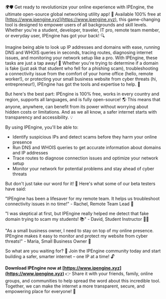 🌍🛡️ Get ready to revolutionize your online experience with IPEngine, the ultimate open-source global networking utility app! 🚀 Available 100% free at [https://www.ipengine.xyz](https://www.ipengine.xyz), this game-changing tool is designed to empower users of all backgrounds and skill levels. Whether you're a student, developer, traveler, IT pro, remote team member, or everyday user, IPEngine has got your back! 🔍

Imagine being able to look up IP addresses and domains with ease, running DNS and WHOIS queries in seconds, tracing routes, diagnosing internet issues, and monitoring your network setup like a pro. With IPEngine, these tasks are just a tap away! 📡 Whether you're trying to determine if a domain is fake (just ask that student who fell for a phishing scam), troubleshooting a connectivity issue from the comfort of your home office (hello, remote worker!), or protecting your small business website from cyber threats (hi, entrepreneur!), IPEngine has got the tools and expertise to help. 💪

But here's the best part: IPEngine is 100% free, works in every country and region, supports all languages, and is fully open-source! 🌎 This means that anyone, anywhere, can benefit from its power without worrying about hidden costs or limitations. And as we all know, a safer internet starts with transparency and accessibility. 💡

By using IPEngine, you'll be able to:

* Identify suspicious IPs and detect scams before they harm your online presence
* Run DNS and WHOIS queries to get accurate information about domains and IP addresses
* Trace routes to diagnose connection issues and optimize your network setup
* Monitor your network for potential problems and stay ahead of cyber threats

But don't just take our word for it! 🤔 Here's what some of our beta testers have said:

"IPEngine has been a lifesaver for my remote team. It helps us troubleshoot connectivity issues in no time!" - Rachel, Remote Team Lead 💼

"I was skeptical at first, but IPEngine really helped me detect that fake domain trying to scam my students! 📚" - David, Student Instructor 👨‍🏫

"As a small business owner, I need to stay on top of my online presence. IPEngine makes it easy to monitor and protect my website from cyber threats!" - Maria, Small Business Owner 💼

So what are you waiting for? 🤔 Join the IPEngine community today and start building a safer, smarter internet – one IP at a time! 🔓️

**Download IPEngine now at [https://www.ipengine.xyz](https://www.ipengine.xyz)** 👉 Share it with your friends, family, online groups, and communities to help spread the word about this incredible tool. Together, we can make the internet a more transparent, secure, and empowering place for everyone! 🌟
